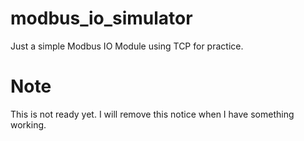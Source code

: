 # modbus_io_simulator
Just a simple Modbus IO Module using TCP for practice.

# Note

This is not ready yet.  I will remove this notice when I have something working.